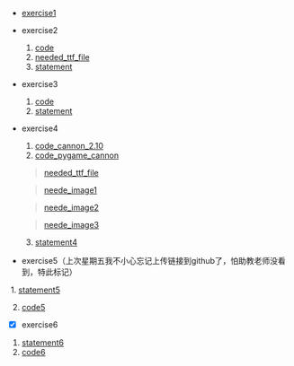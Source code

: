 - [exercise1](http://note.youdao.com/noteshare?id=d646ac76110cb7822ec38c5de546f585)

- exercise2
  1. [code](http://note.youdao.com/noteshare?id=b6a0a9f72b0bcdd47093e7019ac3eeed)
  2. [needed_ttf_file](http://note.youdao.com/noteshare?id=f13512a21e33ae3c4d3d4e533c77bf60)
  3. [statement](http://note.youdao.com/noteshare?id=f3becf6ac3f1f32e34a00c56cacf3965)
  
- exercise3
  1. [code](http://note.youdao.com/noteshare?id=a0198e895ad1648c3e8dadb5dd580633)
  2. [statement](http://note.youdao.com/noteshare?id=861655305cc0bb6b2ce1a3d88b85cd2c)
  
- exercise4
  1. [code_cannon_2.10](http://note.youdao.com/noteshare?id=6e78e2fab1f3681f633cb8cdcc25f957)
  2. [code_pygame_cannon](http://note.youdao.com/noteshare?id=3a0c2fdb4a056906acdc5948150c4768)
  > [needed_ttf_file](http://note.youdao.com/noteshare?id=f13512a21e33ae3c4d3d4e533c77bf60)
  
  > [neede_image1](http://note.youdao.com/noteshare?id=5eedae52d7115f47012b136f4adde3cd)
  
  > [neede_image2](http://note.youdao.com/noteshare?id=fc4438e8c309bd3db18dad479faff586)
  
  > [neede_image3](http://note.youdao.com/noteshare?id=dfc700f510ed5f8e26fec26ab5fcaf34)
  
  3. [statement4](http://note.youdao.com/noteshare?id=67677357e96c378149cbc4fd3eb262bc)

- exercise5（上次星期五我不小心忘记上传链接到github了，怕助教老师没看到，特此标记）

  1. [statement5](http://note.youdao.com/noteshare?id=1e4ee6f81aa565bca8c0d931bb8ee990)
  
  2. [code5](http://note.youdao.com/noteshare?id=061da04030fe1e2a1a265010a98417b8)
  
 - [x] exercise6
 
  1. [statement6](http://note.youdao.com/noteshare?id=ed6ecb544b782e2842f0b3f3def3eeb4)
  2. [code6](http://note.youdao.com/noteshare?id=6b3f5907bbaa6b6dab29f38dcde24070)
